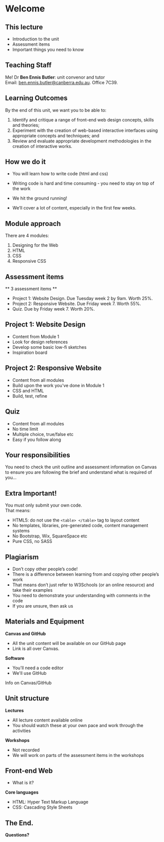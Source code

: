 
# Welcome

## This lecture

- Introduction to the unit
- Assessment items
- Important things you need to know



## Teaching Staff

Me! Dr **Ben Ennis Butler**: unit convenor and tutor  
Email: [ben.ennis.butler@canberra.edu.au](mailto:ben.ennis.butler@canberra.edu.au). Office 7C39.



## Learning Outcomes

By the end of this unit, we want you to be able to: 

1. Identify and critique a range of front-end web design concepts, skills and theories;
2. Experiment with the creation of web-based interactive interfaces using appropriate concepts and techniques; and
3. Review and evaluate appropriate development methodologies in the creation of interactive works.



## How we do it

- You will learn how to write code (html and css)  
- Writing code is hard and time consuming - you need to stay on top of the work

- We hit the ground running!   
- We’ll cover a lot of content, especially in the first few weeks.



## Module approach

There are 4 modules:

1. Designing for the Web 
2. HTML 
3. CSS
4. Responsive CSS



## Assessment items

** 3 assessment items ** 

-   Project 1: Website Design. Due Tuesday week 2 by 9am. Worth 25%.
-   Project 2: Responsive Website. Due Friday week 7. Worth 55%.
-   Quiz. Due by Friday week 7. Worth 20%.



## Project 1: Website Design

- Content from Module 1 
- Look for design references
- Develop some basic low-fi sketches
- Inspiration board




## Project 2: Responsive Website

- Content from all modules
- Build upon the work you've done in Module 1
- CSS and HTML
- Build, test, refine



## Quiz

- Content from all modules
- No time limit
- Multiple choice, true/false etc
- Easy if you follow along



## Your responsibilities

You need to check the unit outline and assessment information on Canvas to ensure you are following the brief and understand what is required of you…  



## Extra Important!

You must only submit your own code.  
That means:
- HTML5: do not use the `<table> </table>` tag to layout content
- No templates, libraries, pre-generated code, content management systems
- No Bootstrap, Wix, SquareSpace etc
- Pure CSS, no SASS



## Plagiarism

- Don’t copy other people’s code! 
- There is a difference between learning from and copying other people’s work
- That means don’t just refer to W3Schools (or an online resource) and take their examples
- You need to demonstrate your understanding with comments in the code
- If you are unsure, then ask us



## Materials and Equipment

**Canvas and GitHub**

-   All the unit content will be available on our GitHub page 
-   Link is all over Canvas. 

**Software**

- You'll need a code editor
- We'll use GitHub 

Info on Canvas/GitHub



## Unit structure

**Lectures**  

- All lecture content available online
- You should watch these at your own pace and work through the activities

**Workshops**  

- Not recorded
- We will work on parts of the assessment items in the workshops



## Front-end Web 

- What is it?

**Core languages**  

- HTML: Hyper Text Markup Language
- CSS: Cascading Style Sheets



## The End.

**Questions?**
